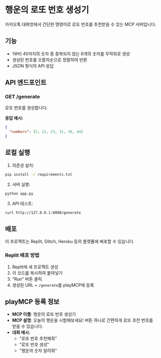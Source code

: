# 행운의 로또 번호 생성기

카카오톡 대화방에서 간단한 명령어로 로또 번호를 추천받을 수 있는 MCP 서버입니다.

## 기능

- 1부터 45까지의 숫자 중 중복되지 않는 6개의 숫자를 무작위로 생성
- 생성된 번호를 오름차순으로 정렬하여 반환
- JSON 형식의 API 응답

## API 엔드포인트

### GET /generate

로또 번호를 생성합니다.

**응답 예시:**
```json
{
  "numbers": [5, 12, 23, 31, 38, 44]
}
```

## 로컬 실행

1. 의존성 설치:
```bash
pip install -r requirements.txt
```

2. 서버 실행:
```bash
python app.py
```

3. API 테스트:
```bash
curl http://127.0.0.1:8000/generate
```

## 배포

이 프로젝트는 Replit, Glitch, Heroku 등의 플랫폼에 배포할 수 있습니다.

### Replit 배포 방법

1. Replit에 새 프로젝트 생성
2. 이 코드를 복사하여 붙여넣기
3. "Run" 버튼 클릭
4. 생성된 URL + `/generate`를 playMCP에 등록

## playMCP 등록 정보

- **MCP 이름**: 행운의 로또 번호 생성기
- **MCP 설명**: 오늘의 행운을 시험해보세요! 버튼 하나로 간편하게 로또 추천 번호를 받을 수 있습니다.
- **대화 예시**: 
  - "로또 번호 추천해줘"
  - "로또 번호 생성"
  - "행운의 숫자 알려줘"
